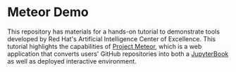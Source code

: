 Meteor Demo
==============================

This repository has materials for a hands-on tutorial to demonstrate tools developed by Red Hat's Artificial Intelligence Center of Excellence. This tutorial highlights the capabilities of [Project Meteor](https://github.com/AICoE/meteor), which is a web application that converts users' GitHub repositories into both a [JupyterBook](https://jupyterbook.org/intro.html) as well as deployed interactive environment.
